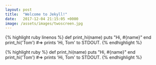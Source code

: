 ```yaml
---
layout: post
title:  "Welcome to Jekyll!"
date:   2017-12-04 21:15:05 +0000
image: /assets/images/twoscreen.jpg
---
```

{% highlight ruby linenos  %}
def print_hi(name)
  puts "Hi, #{name}"
end
print_hi('Tom')
#=> prints 'Hi, Tom' to STDOUT.
{% endhighlight %}

{% highlight ruby %}
def print_hi(name)
  puts "Hi, #{name}"
end
print_hi('Tom')
#=> prints 'Hi, Tom' to STDOUT.
{% endhighlight %}

[jekyll-talk]: https://talk.jekyllrb.com/
